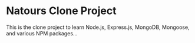 # Natours Clone Project

This is the clone project to learn Node.js, Express.js, MongoDB, Mongoose, and various NPM packages...
